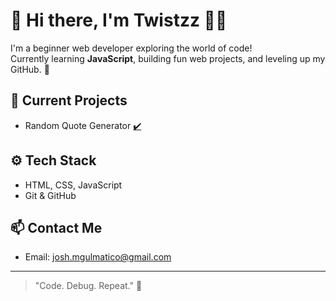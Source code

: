 # 👋 Hi there, I'm Twistzz 👨‍💻

I'm a beginner web developer exploring the world of code!  
Currently learning **JavaScript**, building fun web projects, and leveling up my GitHub. 💪

## 🌱 Current Projects
- Random Quote Generator [✔️](https://github.com/joshgulmatico/random-quote-generator)

## ⚙️ Tech Stack
- HTML, CSS, JavaScript
- Git & GitHub

## 📫 Contact Me
- Email: josh.mgulmatico@gmail.com

---

> "Code. Debug. Repeat." 🚀
